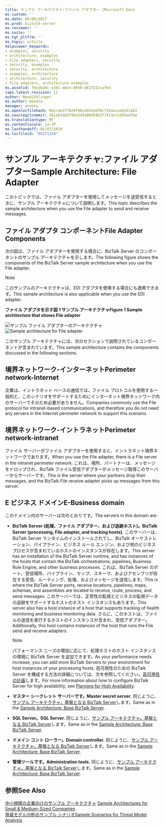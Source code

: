 ```yaml
---
title: サンプル アーキテクチャ:ファイル アダプター |Microsoft Docs
ms.custom: ''
ms.date: 06/08/2017
ms.prod: biztalk-server
ms.reviewer: ''
ms.suite: ''
ms.tgt_pltfrm: ''
ms.topic: article
helpviewer_keywords:
- examples, security
- architecture, examples
- File adapters, security
- security, examples
- security, architecture
- examples, architecture
- architecture, security
- File adapters, architecture examples
ms.assetid: fdcbba0c-e301-46ce-8940-d617232cafbd
caps.latest.revision: 11
author: MandiOhlinger
ms.author: mandia
manager: anneta
ms.openlocfilehash: 961c4e3f7820f88c4935e070c739aacaab5d1a63
ms.sourcegitcommit: 381e83d43796a345488d54b3f7413e11d56ad7be
ms.translationtype: MT
ms.contentlocale: ja-JP
ms.lasthandoff: 05/07/2019
ms.locfileid: "65271154"
---
```

# <a name="sample-architecture-file-adapter"></a><span data-ttu-id="6bb7a-102">サンプル アーキテクチャ:ファイル アダプター</span><span class="sxs-lookup"><span data-stu-id="6bb7a-102">Sample Architecture: File Adapter</span></span>
<span data-ttu-id="6bb7a-103">このトピックでは、ファイル アダプターを使用してメッセージを送受信するときに、サンプル アーキテクチャについて説明します。</span><span class="sxs-lookup"><span data-stu-id="6bb7a-103">This topic describes the sample architecture when you use the File adapter to send and receive messages.</span></span>  
  
## <a name="file-adapter-components"></a><span data-ttu-id="6bb7a-104">ファイル アダプタ コンポーネント</span><span class="sxs-lookup"><span data-stu-id="6bb7a-104">File Adapter Components</span></span>  
 <span data-ttu-id="6bb7a-105">次の図は、ファイル アダプターを使用する場合に、BizTalk Server のコンポーネントのサンプル アーキテクチャを示します。</span><span class="sxs-lookup"><span data-stu-id="6bb7a-105">The following figure shows the components of the BizTalk Server sample architecture when you use the File adapter.</span></span>  
  
> [!NOTE]
>  <span data-ttu-id="6bb7a-106">このサンプルのアーキテクチャは、EDI アダプタを使用する場合にも適用できます。</span><span class="sxs-lookup"><span data-stu-id="6bb7a-106">This sample architecture is also applicable when you use the EDI adapter.</span></span>  
  
 <span data-ttu-id="6bb7a-107">**ファイル アダプタを示す図 1 サンプル アーキテクチャ**</span><span class="sxs-lookup"><span data-stu-id="6bb7a-107">**Figure 1 Sample architecture that shows File adapter**</span></span>  
  
 <span data-ttu-id="6bb7a-108">![サンプル ファイル アダプターのアーキテクチャ](../core/media/tdi-sec-refarch-file.gif "TDI_Sec_RefArch_File")</span><span class="sxs-lookup"><span data-stu-id="6bb7a-108">![Sample architecture for File adapter](../core/media/tdi-sec-refarch-file.gif "TDI_Sec_RefArch_File")</span></span>  
  
 <span data-ttu-id="6bb7a-109">このサンプル アーキテクチャには、次のセクションで説明されているコンポーネントが含まれています。</span><span class="sxs-lookup"><span data-stu-id="6bb7a-109">This sample architecture contains the components discussed in the following sections.</span></span>  
  
## <a name="perimeter-network-internet"></a><span data-ttu-id="6bb7a-110">境界ネットワーク-インターネット</span><span class="sxs-lookup"><span data-stu-id="6bb7a-110">Perimeter network-Internet</span></span>  
 <span data-ttu-id="6bb7a-111">企業は、イントラネット ベースの通信では、ファイル プロトコルを使用する一般的と、このシナリオをサポートするためにインターネット境界ネットワーク内のサーバーでそのため必要がありません。</span><span class="sxs-lookup"><span data-stu-id="6bb7a-111">Companies commonly use the File protocol for intranet-based communications, and therefore you do not need any servers in the Internet perimeter network to support this scenario.</span></span>  
  
## <a name="perimeter-network-intranet"></a><span data-ttu-id="6bb7a-112">境界ネットワーク-イントラネット</span><span class="sxs-lookup"><span data-stu-id="6bb7a-112">Perimeter network-intranet</span></span>  
 <span data-ttu-id="6bb7a-113">ファイル サーバーがファイル アダプターを使用すると、イントラネット境界ネットワークであります。</span><span class="sxs-lookup"><span data-stu-id="6bb7a-113">When you use the File adapter, there is a File server in the intranet perimeter network.</span></span> <span data-ttu-id="6bb7a-114">これは、場所、パートナーは、メッセージをドロップされ、BizTalk ファイル受信アダプターがメッセージ取得このサーバーからサーバーです。</span><span class="sxs-lookup"><span data-stu-id="6bb7a-114">This is the server where your partners drop their messages, and the BizTalk File receive adapter picks up messages from this server.</span></span>  
  
## <a name="e-business-domain"></a><span data-ttu-id="6bb7a-115">E ビジネス ドメイン</span><span class="sxs-lookup"><span data-stu-id="6bb7a-115">E-Business domain</span></span>  
 <span data-ttu-id="6bb7a-116">このドメイン内のサーバーは次のとおりです。</span><span class="sxs-lookup"><span data-stu-id="6bb7a-116">The servers in this domain are:</span></span>  
  
-   <span data-ttu-id="6bb7a-117">**BizTalk Server (処理、ファイル アダプター、および追跡ホスト)。**</span><span class="sxs-lookup"><span data-stu-id="6bb7a-117">**BizTalk Server (processing, File adapter, and tracking hosts).**</span></span> <span data-ttu-id="6bb7a-118">このサーバーは、BizTalk Server ランタイムのインストールされてし、BizTalk オーケストレーション、パイプライン、ビジネス ルール エンジン、および他のビジネス プロセスが含まれているホストのインスタンスが存在します。</span><span class="sxs-lookup"><span data-stu-id="6bb7a-118">This server has an installation of the BizTalk Server runtime, and has instances of the hosts that contain the BizTalk orchestrations, pipelines, Business Rule Engine, and other business processes.</span></span> <span data-ttu-id="6bb7a-119">これは、BizTalk Server のポート、受信場所、パイプライン、マップ、スキーマ、およびアセンブリが存在する受信、ルーティング、処理、およびメッセージを送信します。</span><span class="sxs-lookup"><span data-stu-id="6bb7a-119">This is where the BizTalk Server ports, receive locations, pipelines, maps, schemas, and assemblies are located to receive, route, process, and send messages.</span></span> <span data-ttu-id="6bb7a-120">このサーバーでは、正常性の監視とビジネスの監視データの追跡をサポートするホストのホスト インスタンスもあります。</span><span class="sxs-lookup"><span data-stu-id="6bb7a-120">This server also has a host instance of a host that supports tracking of health monitoring and business monitoring data.</span></span> <span data-ttu-id="6bb7a-121">さらに、このホストは、ファイルの送信を実行するホストのインスタンスが含まれ、受信アダプター。</span><span class="sxs-lookup"><span data-stu-id="6bb7a-121">Additionally, this host contains instances of the host that runs the File send and receive adapters.</span></span>  
  
    > [!NOTE]
    >  <span data-ttu-id="6bb7a-122">パフォーマンス ニーズの増加に応じて、処理ホストのホスト インスタンスの環境に BizTalk Server を追加できます。</span><span class="sxs-lookup"><span data-stu-id="6bb7a-122">As your performance needs increase, you can add more BizTalk Servers to your environment for host instances of your processing hosts.</span></span> <span data-ttu-id="6bb7a-123">高可用性のための BizTalk Server を構成する方法の詳細については、次を参照してください。[高可用性の計画](../core/planning-for-high-availability3.md)します。</span><span class="sxs-lookup"><span data-stu-id="6bb7a-123">For more information about how to configure BizTalk Server for high availability, see [Planning for High Availability](../core/planning-for-high-availability3.md).</span></span>  
  
-   <span data-ttu-id="6bb7a-124">**マスター シークレット サーバーです。**</span><span class="sxs-lookup"><span data-stu-id="6bb7a-124">**Master secret server.**</span></span> <span data-ttu-id="6bb7a-125">同じように、[サンプル アーキテクチャ。基盤となる BizTalk Server](../core/sample-architecture-base-biztalk-server.md)します。</span><span class="sxs-lookup"><span data-stu-id="6bb7a-125">Same as in the [Sample Architecture: Base BizTalk Server](../core/sample-architecture-base-biztalk-server.md).</span></span>  
  
-   <span data-ttu-id="6bb7a-126">**SQL Server。**</span><span class="sxs-lookup"><span data-stu-id="6bb7a-126">**SQL Server.**</span></span> <span data-ttu-id="6bb7a-127">同じように、[サンプル アーキテクチャ。基盤となる BizTalk Server](../core/sample-architecture-base-biztalk-server.md)します。</span><span class="sxs-lookup"><span data-stu-id="6bb7a-127">Same as in the [Sample Architecture: Base BizTalk Server](../core/sample-architecture-base-biztalk-server.md).</span></span>  
  
-   <span data-ttu-id="6bb7a-128">**ドメイン コント ローラー。**</span><span class="sxs-lookup"><span data-stu-id="6bb7a-128">**Domain controller.**</span></span> <span data-ttu-id="6bb7a-129">同じように、[サンプル アーキテクチャ。基盤となる BizTalk Server](../core/sample-architecture-base-biztalk-server.md)します。</span><span class="sxs-lookup"><span data-stu-id="6bb7a-129">Same as in the [Sample Architecture: Base BizTalk Server](../core/sample-architecture-base-biztalk-server.md).</span></span>  
  
-   <span data-ttu-id="6bb7a-130">**管理ツールです。**</span><span class="sxs-lookup"><span data-stu-id="6bb7a-130">**Administration tools.**</span></span> <span data-ttu-id="6bb7a-131">同じように、[サンプル アーキテクチャ。基盤となる BizTalk Server](../core/sample-architecture-base-biztalk-server.md)します。</span><span class="sxs-lookup"><span data-stu-id="6bb7a-131">Same as in the [Sample Architecture: Base BizTalk Server](../core/sample-architecture-base-biztalk-server.md).</span></span>  
  
## <a name="see-also"></a><span data-ttu-id="6bb7a-132">参照</span><span class="sxs-lookup"><span data-stu-id="6bb7a-132">See Also</span></span>  
 <span data-ttu-id="6bb7a-133">[中小規模の企業向けのサンプル アーキテクチャ](../core/sample-architectures-for-small-medium-sized-companies.md) </span><span class="sxs-lookup"><span data-stu-id="6bb7a-133">[Sample Architectures for Small & Medium-Sized Companies](../core/sample-architectures-for-small-medium-sized-companies.md) </span></span>  
 [<span data-ttu-id="6bb7a-134">脅威モデル分析のサンプル シナリオ</span><span class="sxs-lookup"><span data-stu-id="6bb7a-134">Sample Scenarios for Threat Model Analysis</span></span>](../core/sample-scenarios-for-threat-model-analysis.md)